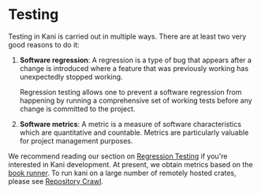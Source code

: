 # Testing

Testing in Kani is carried out in multiple ways. There are at least
two very good reasons to do it:
 1. **Software regression**: A regression is a type of bug
    that appears after a change is introduced where a feature that
    was previously working has unexpectedly stopped working.

    Regression testing allows one to prevent a software regression
    from happening by running a comprehensive set of working tests
    before any change is committed to the project.
 2. **Software metrics**: A metric is a measure of software
    characteristics which are quantitative and countable. Metrics are
    particularly valuable for project management purposes.

We recommend reading our section on [Regression
Testing](./regression-testing.md) if you're interested in Kani
development. At present, we obtain metrics based on the [book
runner](./bookrunner.md). To run kani on a large number of remotely
hosted crates, please see [Repository Crawl](./repo-crawl.md).
